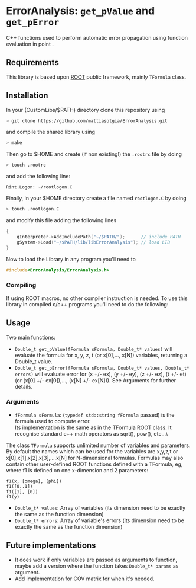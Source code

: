 # ErrorAnalysis: `get_pValue` and `get_pError`
C++ functions used to perform automatic error propagation using function evaluation in point .

## Requirements
This library is based upon [ROOT](https://root.cern/) public framework, mainly `TFormula` class.

## Installation

In your (CustomLibs/$PATH) directory clone this repository using 
```bash
> git clone https://github.com/mattiasotgia/ErrorAnalysis.git
```
and compile the shared library using
```bash
> make
```
Then go to $HOME and create (if non existing!) the `.rootrc` file by doing
```bash
> touch .rootrc
```
and add the following line:
```
Rint.Logon: ~/rootlogon.C
```

Finally, in your $HOME directory create a file named `rootlogon.C` by doing
```bash
> touch .rootlogon.C
```
and modify this file adding the following lines
```cpp
{
    gInterpreter->AddIncludePath("~/$PATH/");      // include PATH
    gSystem->Load("~/$PATH/lib/libErrorAnalysis"); // load LIB
}
```

Now to load the Library in any program you'll need to
```cpp
#include<ErrorAnalysis/ErrorAnalysis.h>
```
### Compiling
If using ROOT macros, no other compiler instruction is needed.
To use this library in compiled c/c++ programs you'll need to do the following: 
## Usage
Two main functions:
- `Double_t get_pValue(fFormula sFormula, Double_t* values)` will evaluate the formula for x, y, z, t (or x[0],..., x[N]) variables, returning a Double_t value.
- `Double_t get_pError(fFormula sFormula, Double_t* values, Double_t* errors)` will evaluate error for (x +/- ex), (y +/- ey), (z +/- ez), (t +/- et) (or (x[0] +/- ex[0]),..., (x[N] +/- ex[N])). See Arguments for further details.
### Arguments
- `fFormula sFormula`: (`typedef std::string fFormula` passed) is the formula used to compute error.\
Its implementation is the same as in the TFormula ROOT class. It recognise standard c++ math operators as sqrt(), pow(), etc...\

The class `TFormula` supports unlimited number of variables and parameters. By default the names which can be used for the variables are x,y,z,t or x[0],x[1],x[2],x[3],....x[N] for N-dimensional formulas.
Formulas may also contain other user-defined ROOT functions defined with a TFormula, eg, where f1 is defined on one x-dimension and 2 parameters:
```
f1(x, [omega], [phi])
f1([0..1])
f1([1], [0])
f1(y)
```

- `Double_t* values`:  Array of variables (its dimension need to be exactly the same as the function dimension)
- `Double_t* errors`:  Array of variable's errors (its dimension need to be exactly the same as the function dimension)


## Future implementations
- It does work if only variables are passed as arguments to function, maybe add a version where the function takes `Double_t* params` as argument.
- Add implementation for COV matrix for when it's needed.
